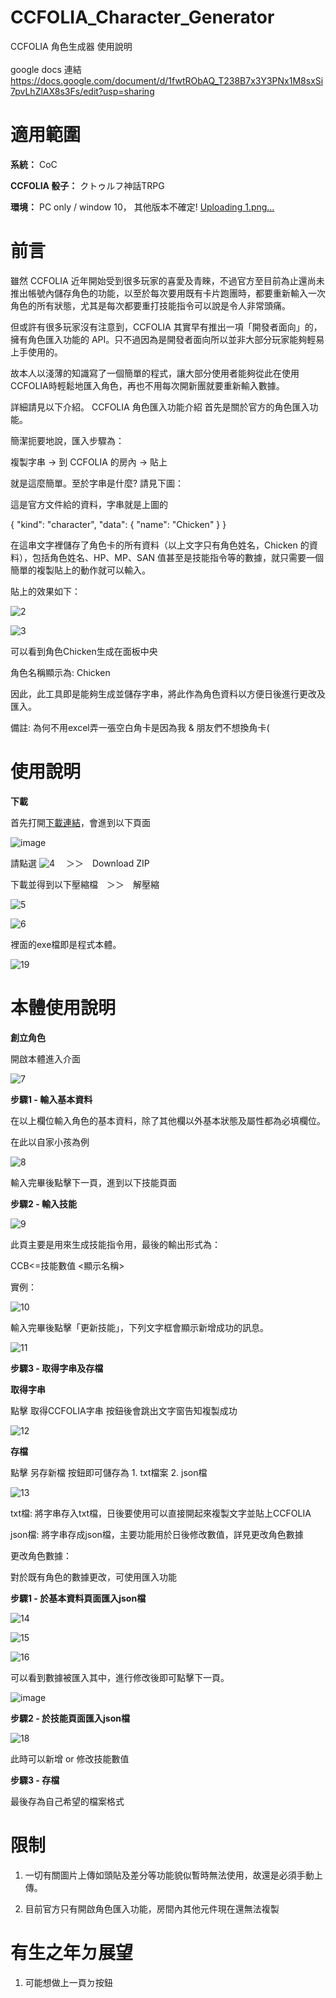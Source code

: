 # CCFOLIA_Character_Generator
CCFOLIA 角色生成器 使用說明
<br>
<br>
google docs 連結
https://docs.google.com/document/d/1fwtRObAQ_T238B7x3Y3PNx1M8sxSi7pvLhZlAX8s3Fs/edit?usp=sharing

# 適用範圍

**系統：** CoC

**CCFOLIA 骰子：** クトゥルフ神話TRPG

**環境：** PC only / window 10， 其他版本不確定!
[Uploading 1.png…]()


#


# 前言

雖然 CCFOLIA 近年開始受到很多玩家的喜愛及青睞，不過官方至目前為止還尚未推出帳號內儲存角色的功能，以至於每次要用既有卡片跑團時，都要重新輸入一次角色的所有狀態，尤其是每次都要重打技能指令可以說是令人非常頭痛。

但或許有很多玩家沒有注意到，CCFOLIA 其實早有推出一項「開發者面向」的，擁有角色匯入功能的 API。只不過因為是開發者面向所以並非大部分玩家能夠輕易上手使用的。

故本人以淺薄的知識寫了一個簡單的程式，讓大部分使用者能夠從此在使用CCFOLIA時輕鬆地匯入角色，再也不用每次開新團就要重新輸入數據。

詳細請見以下介紹。
CCFOLIA 角色匯入功能介紹
首先是關於官方的角色匯入功能。

簡潔扼要地說，匯入步驟為：

複製字串 → 到 CCFOLIA 的房內 → 貼上

就是這麼簡單。至於字串是什麼? 請見下圖：


這是官方文件給的資料，字串就是上圖的


{ "kind": "character", "data": { "name": "Chicken" } }


在這串文字裡儲存了角色卡的所有資料（以上文字只有角色姓名，Chicken 的資料），包括角色姓名、HP、MP、SAN 值甚至是技能指令等的數據，就只需要一個簡單的複製貼上的動作就可以輸入。


貼上的效果如下：


![2](https://user-images.githubusercontent.com/103349391/183304950-f8ebd0ef-fe18-4915-9633-f141ed9b008b.png)


![3](https://user-images.githubusercontent.com/103349391/183304978-0cbcc28e-98de-4672-87cd-1459e06089c8.png)


可以看到角色Chicken生成在面板中央


角色名稱顯示為: Chicken


因此，此工具即是能夠生成並儲存字串，將此作為角色資料以方便日後進行更改及匯入。

備註: 為何不用excel弄一張空白角卡是因為我 & 朋友們不想換角卡(



# 使用說明

**下載**

首先打開[下載連結](https://github.com/derKakadu0714/CCFOLIA_Character_Generator?fbclid=IwAR10EDbnaBu8uOYnTvtLMUTbwrmEdhtODrSu84Za0MkAxYh4tTxl2QrSCAQ)，會進到以下頁面


![image](https://user-images.githubusercontent.com/103349391/183304998-7692818e-1d1f-4d4e-8355-8997ff86a13f.png)


請點選 ![4](https://user-images.githubusercontent.com/103349391/183305104-38fbe740-5149-4207-9d4c-de18ab5e636c.png)
　＞＞　Download ZIP




下載並得到以下壓縮檔　＞＞　解壓縮

![5](https://user-images.githubusercontent.com/103349391/183305114-04d0e47b-1c16-4b90-bd3b-7fbcdade7ed1.png)


![6](https://user-images.githubusercontent.com/103349391/183305118-8418b0f6-e82d-4d79-a394-cc3e0027d922.png)


裡面的exe檔即是程式本體。


![19](https://user-images.githubusercontent.com/103349391/183305482-08da3a37-0efa-4630-a1b1-b190dd093a2a.png)


# 本體使用說明


**創立角色**


開啟本體進入介面

![7](https://user-images.githubusercontent.com/103349391/183305150-7fd79bce-2d9a-4bd6-9fa8-74d4c75bc400.png)


**步驟1 - 輸入基本資料**


在以上欄位輸入角色的基本資料，除了其他欄以外基本狀態及屬性都為必填欄位。


在此以自家小孩為例

![8](https://user-images.githubusercontent.com/103349391/183305166-26990143-5c9e-4238-80f6-a9cf32f4b14e.png)


輸入完畢後點擊下一頁，進到以下技能頁面

**步驟2 - 輸入技能**


![9](https://user-images.githubusercontent.com/103349391/183305221-fb0494e2-5890-4519-839a-40962d037a23.png)


此頁主要是用來生成技能指令用，最後的輸出形式為：


CCB<=技能數值 <顯示名稱>


實例：


![10](https://user-images.githubusercontent.com/103349391/183305252-11ab3589-3ea7-4079-bf00-2db180944c42.png)


輸入完畢後點擊「更新技能」，下列文字框會顯示新增成功的訊息。


![11](https://user-images.githubusercontent.com/103349391/183305263-bca78c74-aa8d-48cb-af7f-82b9e6072a12.png)


**步驟3 - 取得字串及存檔**


**取得字串**


點擊 取得CCFOLIA字串 按鈕後會跳出文字窗告知複製成功


![12](https://user-images.githubusercontent.com/103349391/183305276-f171ba40-6ff4-44c9-8ed6-66fb87fcdf01.png)



**存檔**


點擊 另存新檔 按鈕即可儲存為 1. txt檔案 2. json檔


![13](https://user-images.githubusercontent.com/103349391/183305299-4a4abb67-3523-46ce-9d5a-dda2d7c821b3.png)


txt檔: 將字串存入txt檔，日後要使用可以直接開起來複製文字並貼上CCFOLIA


json檔: 將字串存成json檔，主要功能用於日後修改數值，詳見更改角色數據


更改角色數據：


對於既有角色的數據更改，可使用匯入功能



**步驟1 - 於基本資料頁面匯入json檔**


![14](https://user-images.githubusercontent.com/103349391/183305315-e8d052ec-1a54-4563-8c78-0935d794aefd.png)


![15](https://user-images.githubusercontent.com/103349391/183305342-1a97150e-3e4f-42a1-8005-0f7bbbee6e94.png)


![16](https://user-images.githubusercontent.com/103349391/183305365-ea770438-630c-4b3f-8769-c0c7fd423228.png)


可以看到數據被匯入其中，進行修改後即可點擊下一頁。

![image](https://user-images.githubusercontent.com/103349391/183305396-0d5ed026-bc7c-4f56-b751-18cd477a6c54.png)



**步驟2 - 於技能頁面匯入json檔**


![18](https://user-images.githubusercontent.com/103349391/183305415-d0c5afb9-f3fd-4d86-9d79-0f9c7fa792d0.png)


此時可以新增 or 修改技能數值


**步驟3 - 存檔**


最後存為自己希望的檔案格式

# 限制
1. 一切有關圖片上傳如頭貼及差分等功能貌似暫時無法使用，故還是必須手動上傳。
 
2. 目前官方只有開啟角色匯入功能，房間內其他元件現在還無法複製

# 有生之年ㄉ展望

1. 可能想做上一頁ㄉ按鈕
